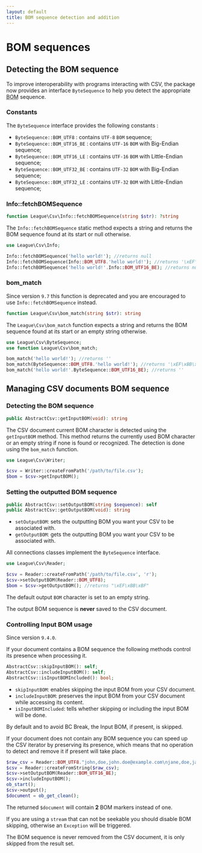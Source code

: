 ```yaml
---
layout: default
title: BOM sequence detection and addition
---
```


# BOM sequences

## Detecting the BOM sequence

To improve interoperability with programs interacting with CSV, the package now provides an interface `ByteSequence` to help you detect the appropriate <abbr title="Byte Order Mark">BOM</abbr> sequence.

### Constants

The `ByteSequence` interface provides the following constants :

- `ByteSequence::BOM_UTF8` : contains `UTF-8` `BOM` sequence;
- `ByteSequence::BOM_UTF16_BE` : contains `UTF-16` `BOM` with Big-Endian sequence;
- `ByteSequence::BOM_UTF16_LE` : contains `UTF-16` `BOM` with Little-Endian sequence;
- `ByteSequence::BOM_UTF32_BE` : contains `UTF-32` `BOM` with Big-Endian sequence;
- `ByteSequence::BOM_UTF32_LE` : contains `UTF-32` `BOM` with Little-Endian sequence;

### Info::fetchBOMSequence

```php
function League\Csv\Info::fetchBOMSequence(string $str): ?string
```

The `Info::fetchBOMSequence` static method expects a string and returns the BOM sequence found at its start or null otherwise.

```php
use League\Csv\Info;

Info::fetchBOMSequence('hello world!'); //returns null
Info::fetchBOMSequence(Info::BOM_UTF8.'hello world!'); //returns '\xEF\xBB\xBF'
Info::fetchBOMSequence('hello world!'.Info::BOM_UTF16_BE); //returns null
```

### bom_match

<p class="message-warning">Since version <code>9.7</code> this function is deprecated and you are encouraged to use <code>Info::fetchBOMSequence</code> instead.</p>

```php
function League\Csv\bom_match(string $str): string
```

The `League\Csv\bom_match` function expects a string and returns the BOM sequence found at its start or an empty string otherwise.

```php
use League\Csv\ByteSequence;
use function League\Csv\bom_match;

bom_match('hello world!'); //returns ''
bom_match(ByteSequence::BOM_UTF8.'hello world!'); //returns '\xEF\xBB\xBF'
bom_match('hello world!'.ByteSequence::BOM_UTF16_BE); //returns ''
```

## Managing CSV documents BOM sequence

### Detecting the BOM sequence

```php
public AbstractCsv::getInputBOM(void): string
```

The CSV document current BOM character is detected using the `getInputBOM` method. This method returns the currently used BOM character or an empty string if none is found or recognized. The detection is done using the `bom_match` function.

```php
use League\Csv\Writer;

$csv = Writer::createFromPath('/path/to/file.csv');
$bom = $csv->getInputBOM();
```

### Setting the outputted BOM sequence

```php
public AbstractCsv::setOutputBOM(string $sequence): self
public AbstractCsv::getOutputBOM(void): string
```

- `setOutputBOM`: sets the outputting BOM you want your CSV to be associated with.
- `getOutputBOM`: gets the outputting BOM you want your CSV to be associated with.

<p class="message-info">All connections classes implement the <code>ByteSequence</code> interface.</p>

```php
use League\Csv\Reader;

$csv = Reader::createFromPath('/path/to/file.csv', 'r');
$csv->setOutputBOM(Reader::BOM_UTF8);
$bom = $csv->getOutputBOM(); //returns "\xEF\xBB\xBF"
```

<p class="message-info">The default output <code>BOM</code> character is set to an empty string.</p>
<p class="message-warning">The output BOM sequence is <strong>never</strong> saved to the CSV document.</p>

### Controlling Input BOM usage

<p class="message-info">Since version <code>9.4.0</code>.</p>

If your document contains a BOM sequence the following methods control its presence when processing it.

```php
AbstractCsv::skipInputBOM(): self;
AbstractCsv::includeInputBOM(): self;
AbstractCsv::isInputBOMIncluded(): bool;
```

- `skipInputBOM`: enables skipping the input BOM from your CSV document.
- `includeInputBOM`: preserves the input BOM from your CSV document while accessing its content.
- `isInputBOMIncluded`: tells whether skipping or including the input BOM will be done.

<p class="message-notice">By default and to avoid BC Break, the Input BOM, if present, is skipped.</p>

If your document does not contain any BOM sequence you can speed up the CSV iterator by preserving its presence, which means that no operation to detect and remove it if present will take place.

```php
$raw_csv = Reader::BOM_UTF8."john,doe,john.doe@example.com\njane,doe,jane.doe@example.com\n";
$csv = Reader::createFromString($raw_csv);
$csv->setOutputBOM(Reader::BOM_UTF16_BE);
$csv->includeInputBOM();
ob_start();
$csv->output();
$document = ob_get_clean();
```

The returned `$document` will contain **2** BOM markers instead of one.

<p class="message-warning">If you are using a <code>stream</code> that can not be seekable you should disable BOM skipping, otherwise an <code>Exception</code> will be triggered.</p>
<p class="message-warning">The BOM sequence is never removed from the CSV document, it is only skipped from the result set.</p>
